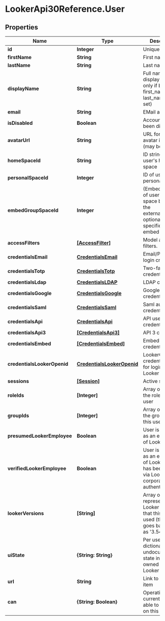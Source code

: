 # LookerApi30Reference.User

## Properties
Name | Type | Description | Notes
------------ | ------------- | ------------- | -------------
**id** | **Integer** | Unique Id | [optional] 
**firstName** | **String** | First name | [optional] 
**lastName** | **String** | Last name | [optional] 
**displayName** | **String** | Full name for display (available only if both first_name and last_name are set) | [optional] 
**email** | **String** | EMail address | [optional] 
**isDisabled** | **Boolean** | Account has been disabled | [optional] 
**avatarUrl** | **String** | URL for the avatar image (may be generic) | [optional] 
**homeSpaceId** | **String** | ID string for user&#39;s home space | [optional] 
**personalSpaceId** | **Integer** | ID of user&#39;s personal space | [optional] 
**embedGroupSpaceId** | **Integer** | (Embed only) ID of user&#39;s group space based on the external_group_id optionally specified during embed user login | [optional] 
**accessFilters** | [**[AccessFilter]**](AccessFilter.md) | Model access filters. | [optional] 
**credentialsEmail** | [**CredentialsEmail**](CredentialsEmail.md) | Email/Password login credentials | [optional] 
**credentialsTotp** | [**CredentialsTotp**](CredentialsTotp.md) | Two-factor credentials | [optional] 
**credentialsLdap** | [**CredentialsLDAP**](CredentialsLDAP.md) | LDAP credentials | [optional] 
**credentialsGoogle** | [**CredentialsGoogle**](CredentialsGoogle.md) | Google auth credentials | [optional] 
**credentialsSaml** | [**CredentialsSaml**](CredentialsSaml.md) | Saml auth credentials | [optional] 
**credentialsApi** | [**CredentialsApi**](CredentialsApi.md) | API user credentials | [optional] 
**credentialsApi3** | [**[CredentialsApi3]**](CredentialsApi3.md) | API 3 credentials | [optional] 
**credentialsEmbed** | [**[CredentialsEmbed]**](CredentialsEmbed.md) | Embed credentials | [optional] 
**credentialsLookerOpenid** | [**CredentialsLookerOpenid**](CredentialsLookerOpenid.md) | LookerOpenID credentials. Used for login by Looker Analysts | [optional] 
**sessions** | [**[Session]**](Session.md) | Active sessions | [optional] 
**roleIds** | **[Integer]** | Array of ids of the roles for this user | [optional] 
**groupIds** | **[Integer]** | Array of ids of the groups for this user | [optional] 
**presumedLookerEmployee** | **Boolean** | User is identified as an employee of Looker | [optional] 
**verifiedLookerEmployee** | **Boolean** | User is identified as an employee of Looker who has been verified via Looker corporate authentication | [optional] 
**lookerVersions** | **[String]** | Array of strings representing the Looker versions that this user has used (this only goes back as far as &#39;3.54.0&#39;) | [optional] 
**uiState** | **{String: String}** | Per user dictionary of undocumented state information owned by the Looker UI. | [optional] 
**url** | **String** | Link to get this item | [optional] 
**can** | **{String: Boolean}** | Operations the current user is able to perform on this object | [optional] 



